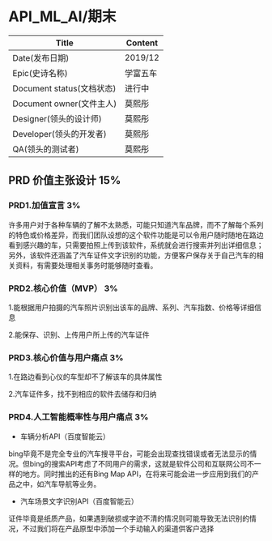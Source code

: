 # API_ML_AI/期末

|   Title  |   Content  |
| --- | --- |
|  Date(发布日期)  |  2019/12  |
|   Epic(史诗名称) |   学富五车  |
|    Document status(文档状态) |  进行中   |
|  Document owner(文件主人)  |  莫熙彤  |
|  Designer(领头的设计师)  |  莫熙彤  |
|  Developer(领头的开发者)  |   莫熙彤  |
|  QA(领头的测试者)  |  莫熙彤  |

## PRD 价值主张设计 15%

### PRD1.加值宣言 3%
许多用户对于各种车辆的了解不太熟悉，可能只知道汽车品牌，而不了解每个系列的特色或价格差异，而我们团队设想的这个软件功能是可以令用户随时随地在路边看到感兴趣的车，只需要拍照上传到该软件，系统就会进行搜索并列出详细信息；另外，该软件还涵盖了汽车证件文字识别的功能，方便客户保存关于自己汽车的相关资料，有需要处理相关事务时能够随时查看。

### PRD2.核心价值（MVP） 3%
1.能根据用户拍摄的汽车照片识别出该车的品牌、系列、汽车指数、价格等详细信息

2.能保存、识别、上传用户所上传的汽车证件

### PRD3.核心价值与用户痛点 3%
1.在路边看到心仪的车型却不了解该车的具体属性

2.汽车证件多，找不到相应的软件去储存和归纳

### PRD4.人工智能概率性与用户痛点 3%

* 车辆分析API（百度智能云）

bing毕竟不是完全专业的汽车搜寻平台，可能会出现查找错误或者无法显示的情况。但bing的搜索API考虑了不同用户的需求，这就是软件公司和互联网公司不一样的地方。同时推出的还有Bing Map API，在将来可能会进一步应用到我们的产品之中，如汽车导航等业务。

* 汽车场景文字识别API（百度智能云）

证件毕竟是纸质产品，如果遇到破损或字迹不清的情况则可能导致无法识别的情况，不过我们将在产品原型中添加一个手动输入的渠道供客户选择
